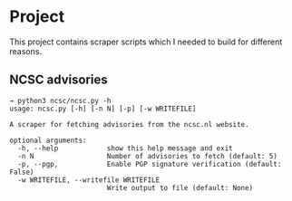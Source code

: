# Project

This project contains scraper scripts which I needed to build for different reasons.


## NCSC advisories

```
→ python3 ncsc/ncsc.py -h
usage: ncsc.py [-h] [-n N] [-p] [-w WRITEFILE]

A scraper for fetching advisories from the ncsc.nl website.

optional arguments:
  -h, --help            show this help message and exit
  -n N                  Number of advisories to fetch (default: 5)
  -p, --pgp,            Enable PGP signature verification (default: False)
  -w WRITEFILE, --writefile WRITEFILE
                        Write output to file (default: None)
```
